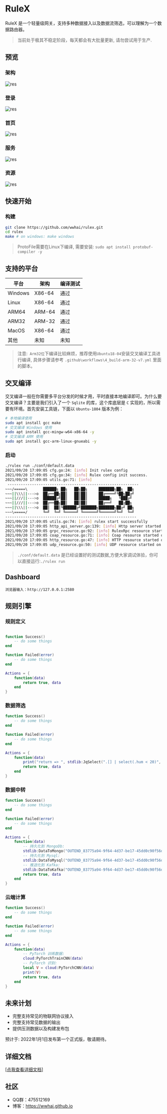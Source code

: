 # RuleX

RuleX 是一个轻量级网关，支持多种数据接入以及数据流筛选，可以理解为一个数据路由器。

> 当前处于极其不稳定阶段，每天都会有大批量更新, 请勿尝试用于生产.

## 预览
### 架构
![res](README_RES/atom2.png)
### 登录
![res](README_RES/1.png)
### 首页
![res](README_RES/2.png)
### 服务
![res](README_RES/3.png)
### 资源
![res](README_RES/4.png)

## 快速开始
### 构建
```sh
git clone https://github.com/wwhai/rulex.git
cd rulex
make # on windows: make windows
```
> ProtoFile需要在Linux下编译, 需要安装: `sudo apt install protobuf-compiler -y`
## 支持的平台

| 平台    | 架构   | 编译测试 |
| ------- | ------ | -------- |
| Windows | X86-64 | 通过     |
| Linux   | X86-64 | 通过     |
| ARM64   | ARM-64 | 通过     |
| ARM32   | ARM-32 | 通过     |
| MacOS   | X86-64 | 通过     |
| 其他    | 未知   | 未知     |

> 注意:` Arm32位`下编译比较麻烦，推荐使用`Ubuntu18-04`安装交叉编译工具进行编译, 具体步骤请参考 `.github\workflows\4_build-arm-32-v7.yml` 里面的脚本。

## 交叉编译
交叉编译一般在你需要多平台分发的时候才用，平时直接本地编译即可。为什么要交叉编译？主要是我们引入了一个 `Sqlite` 的库，这个库底层是 `C` 实现的，所以需要有环境。首先安装工具链，下面以 `Ubuntu-1804` 版本为例：

```sh
# 本地编译使用
sudo apt install gcc make
# 交叉编译 Windows 使用
sudo apt install gcc-mingw-w64-x86-64 -y
# 交叉编译 ARM 使用
sudo apt install gcc-arm-linux-gnueabi -y
```

### 启动

```sh
./rulex run ./conf/default.data
2021/09/20 17:09:05 cfg.go:24: [info] Init rulex config 
2021/09/20 17:09:05 cfg.go:34: [info] Rulex config init success. 
2021/09/20 17:09:05 utils.go:71: [info] 
 -----------------------------------------------------------     
~~~/=====\       ██████╗ ██╗   ██╗██╗     ███████╗██╗  ██╗       
~~~||\\\||--->o  ██╔══██╗██║   ██║██║     ██╔════╝╚██╗██╔╝       
~~~||///||--->o  ██████╔╝██║   ██║██║     █████╗   ╚███╔╝        
~~~||///||--->o  ██╔══██╗██║   ██║██║     ██╔══╝   ██╔██╗        
~~~||\\\||--->o  ██║  ██║╚██████╔╝███████╗███████╗██╔╝ ██╗       
~~~\=====/       ╚═╝  ╚═╝ ╚═════╝ ╚══════╝╚══════╝╚═╝  ╚═╝
-----------------------------------------------------------
2021/09/20 17:09:05 utils.go:74: [info] rulex start successfully
2021/09/20 17:09:05 http_api_server.go:139: [info] Http server started on http://127.0.0.1:2580
2021/09/20 17:09:05 grpc_resource.go:92: [info] RulexRpc resource started on [::]:2581
2021/09/20 17:09:05 coap_resource.go:71: [info] Coap resource started on [udp]:2582
2021/09/20 17:09:05 http_resource.go:47: [info] HTTP resource started on [0.0.0.0]:2583
2021/09/20 17:09:05 udp_resource.go:50: [info] UDP resource started on [0.0.0.0]:2584
```
> `./conf/default.data` 是已经设置好的测试数据,方便大家调试体验，你可以直接运行:`./rulex run`
## Dashboard
```
浏览器输入：http://127.0.0.1:2580
```

## 规则引擎
### 规则定义
```lua

function Success()
    -- do some things
end

function Failed(error)
    -- do some things
end

Actions = {
    function(data)
        return true, data
    end
}

```

### 数据筛选
```lua
function Success()
    -- do some things
end

function Failed(error)
    -- do some things
end

Actions = {
    function(data)
        print("return => ", stdlib:JqSelect(".[] | select(.hum < 20)", data))
        return true, data
    end
}
```
### 数据中转

```lua
function Success()
    -- do some things
end

function Failed(error)
    -- do some things
end

Actions = {
    function(data)
        -- 持久化到 MongoDb:
        stdlib:DataToMongo("OUTEND_83775a94-9f64-4d37-be17-45dd0c90f56d", data)
        -- 持久化到 Mysql:
        stdlib:DataToMysql("OUTEND_83775a94-9f64-4d37-be17-45dd0c90f56d", data)
        -- 推送化到 Kafka:
        stdlib:DataToKafka("OUTEND_83775a94-9f64-4d37-be17-45dd0c90f56d", data)
        return true, data
    end
}
```
### 云端计算
```lua
function Success()
    -- do some things
end

function Failed(error)
    -- do some things
end

Actions = {
    function(data)
        -- PyTorch 训练数据:
        cloud:PyTorchTrainCNN(data)
        -- PyTorch 识别:
        local V = cloud:PyTorchCNN(data)
        print(V)
        return true, data
    end
}
```

## 未来计划

- 完整支持常见的物联网协议接入
- 完整支持常见数据的输出
- 提供压测数据以及构建发布包

预计于: 2022年1月1日发布第一个正式版，敬请期待。

## 详细文档

<a href="https://wwhai.github.io/rulex_doc_html">[点我查看详细文档]</a>


## 社区
- QQ群：475512169
- 博客：https://wwhai.github.io